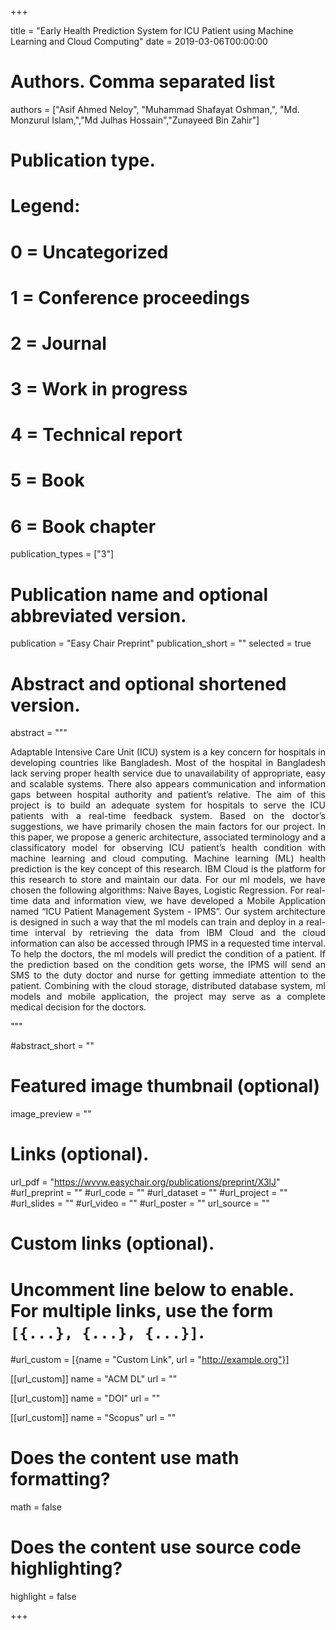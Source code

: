 +++

title = "Early Health Prediction System for ICU Patient using Machine Learning and Cloud Computing"
date = 2019-03-06T00:00:00

# Authors. Comma separated list
authors = ["Asif Ahmed Neloy", "Muhammad Shafayat Oshman,", "Md. Monzurul Islam,","Md Julhas Hossain","Zunayeed Bin Zahir"]

# Publication type.
# Legend:
# 0 = Uncategorized
# 1 = Conference proceedings
# 2 = Journal
# 3 = Work in progress
# 4 = Technical report
# 5 = Book
# 6 = Book chapter
publication_types = ["3"]

# Publication name and optional abbreviated version.
publication = "Easy Chair Preprint"
publication_short = ""
selected = true

# Abstract and optional shortened version.
abstract = """<div align="justify"> 

Adaptable Intensive Care Unit (ICU) system is a key concern for hospitals in developing countries like Bangladesh. Most of the hospital in Bangladesh lack serving proper health service due to unavailability of appropriate, easy and scalable systems. There also appears communication and information gaps between hospital authority and patient’s relative. The aim of this project is to build an adequate system for hospitals to serve the ICU patients with a real-time feedback system. Based on the doctor’s suggestions, we have primarily chosen the main factors for our project. In this paper, we propose a generic architecture, associated terminology and a classificatory model for observing ICU patient’s health condition with machine learning and cloud computing. Machine learning (ML) health prediction is the key concept of this research. IBM Cloud is the platform for this research to store and maintain our data. For our ml models, we have chosen the following algorithms: Naive Bayes, Logistic Regression. For real-time data and information view, we have developed a Mobile Application named “ICU Patient Management System - IPMS”. Our system architecture is designed in such a way that the ml models can train and deploy in a real-time interval by retrieving the data from IBM Cloud and the cloud information can also be accessed through IPMS in a requested time interval. To help the doctors, the ml models will predict the condition of a patient. If the prediction based on the condition gets worse, the IPMS will send an SMS to the duty doctor and nurse for getting immediate attention to the patient. Combining with the cloud storage, distributed database system, ml models and mobile application, the project may serve as a complete medical decision for the doctors.</div>

"""

#abstract_short = ""

# Featured image thumbnail (optional)
image_preview = ""



# Links (optional).
url_pdf = "https://wvvw.easychair.org/publications/preprint/X3lJ"
#url_preprint = ""
#url_code = ""
#url_dataset = ""
#url_project = ""
#url_slides = ""
#url_video = ""
#url_poster = ""
url_source = ""

# Custom links (optional).
#   Uncomment line below to enable. For multiple links, use the form `[{...}, {...}, {...}]`.
#url_custom = [{name = "Custom Link", url = "http://example.org"}]

[[url_custom]]
name = "ACM DL"
url = ""

[[url_custom]]
name = "DOI"
url = ""


[[url_custom]]
name = "Scopus"
url = ""

# Does the content use math formatting?
math = false

# Does the content use source code highlighting?
highlight = false


+++